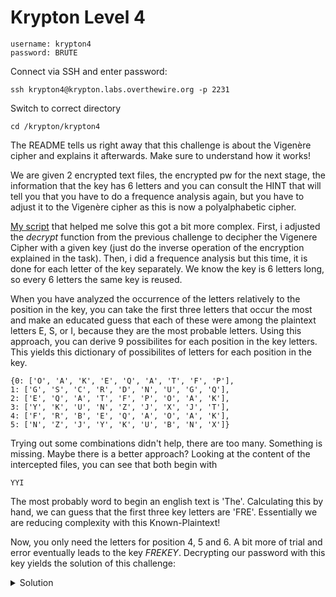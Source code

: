 # Krypton Level 4

    username: krypton4
    password: BRUTE

Connect via SSH and enter password:

    ssh krypton4@krypton.labs.overthewire.org -p 2231

Switch to correct directory
    
    cd /krypton/krypton4


The README tells us right away that this challenge is about the Vigenère cipher and explains it afterwards. Make sure to understand how it works!

We are given 2 encrypted text files, the encrypted pw for the next stage, the information that the key has 6 letters and you can consult the HINT that will tell you that you have to do a frequence analysis again, but you have to adjust it to the Vigenère cipher as this is now a polyalphabetic cipher.

[My script](frequenceAnalysisVigenere.py) that helped me solve this got a bit more complex. First, i adjusted the _decrypt_ function from the previous challenge to decipher the Vigenere Cipher with a given key (just do the inverse operation of the encryption explained in the task). Then, i did a frequence analysis but this time, it is done for each letter of the key separately. We know the key is 6 letters long, so every 6 letters the same key is reused. 

When you have analyzed the occurrence of the letters relatively to the position in the key, you can take the first three letters that occur the most and make an educated guess that each of these were among the plaintext letters E, S, or I, because they are the most probable letters. Using this approach, you can derive 9 possibilites for each position in the key letters. This yields this dictionary of possibilites of letters for each position in the key.

    {0: ['O', 'A', 'K', 'E', 'Q', 'A', 'T', 'F', 'P'],
    1: ['G', 'S', 'C', 'R', 'D', 'N', 'U', 'G', 'Q'],
    2: ['E', 'Q', 'A', 'T', 'F', 'P', 'O', 'A', 'K'],
    3: ['Y', 'K', 'U', 'N', 'Z', 'J', 'X', 'J', 'T'],
    4: ['F', 'R', 'B', 'E', 'Q', 'A', 'O', 'A', 'K'],
    5: ['N', 'Z', 'J', 'Y', 'K', 'U', 'B', 'N', 'X']}


Trying out some combinations didn't help, there are too many. Something is missing. Maybe there is a better approach? Looking at the content of the intercepted files, you can see that both begin with
    
    YYI

The most probably word to begin an english text is 'The'. Calculating this by hand, we can guess that the first three key letters are 'FRE'. Essentially we are reducing complexity with this Known-Plaintext!

Now, you only need the letters for position 4, 5 and 6. A bit more of trial and error eventually leads to the key _FREKEY_. Decrypting our password with this key yields the solution of this challenge:

<details>
  <summary>Solution</summary>
  Password: CLEARTEXT
</details>
    